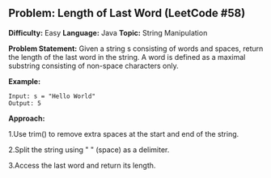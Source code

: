 ## Problem: Length of Last Word (LeetCode #58)

**Difficulty:** Easy
**Language:** Java
**Topic:** String Manipulation

**Problem Statement:**
Given a string s consisting of words and spaces, return the length of the last word in the string.
A word is defined as a maximal substring consisting of non-space characters only.

**Example:**

```
Input: s = "Hello World"
Output: 5
```

**Approach:**

1.Use trim() to remove extra spaces at the start and end of the string.

2.Split the string using " " (space) as a delimiter.

3.Access the last word and return its length.
